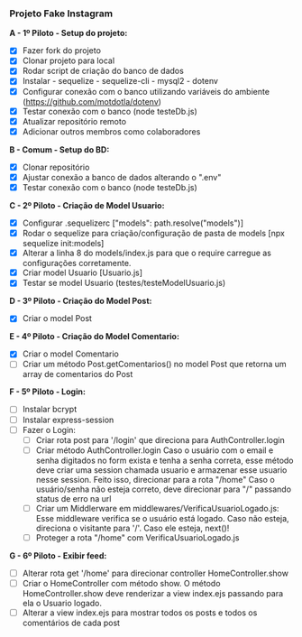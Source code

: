 ### Projeto Fake Instagram

**A - 1º Piloto - Setup do projeto:**
- [x] Fazer fork do projeto
- [x] Clonar projeto para local
- [x] Rodar script de criação do banco de dados
- [x] Instalar
        - sequelize
        - sequelize-cli
        - mysql2
        - dotenv
- [x] Configurar conexão com o banco utilizando variáveis do ambiente (https://github.com/motdotla/dotenv)
- [x] Testar conexão com o banco (node testeDb.js)
- [x] Atualizar repositório remoto
- [x] Adicionar outros membros como colaboradores

**B - Comum - Setup do BD:**
- [x] Clonar repositório
- [x] Ajustar conexão a banco de dados alterando o ".env"
- [x] Testar conexão com o banco (node testeDb.js)

**C - 2º Piloto - Criação de Model Usuario:**
- [x] Configurar .sequelizerc ["models": path.resolve("models")]
- [x] Rodar o sequelize para criação/configuração de pasta de models [npx sequelize init:models]
- [x] Alterar a linha 8 do models/index.js para que o require carregue as configurações corretamente.
- [x] Criar model Usuario [Usuario.js]
- [x] Testar se model Usuario (testes/testeModelUsuario.js)

**D - 3º Piloto - Criação do Model Post:**
- [x] Criar o model Post

**E - 4º Piloto - Criação do Model Comentario:**
- [x] Criar o model Comentario
- [ ] Criar um método Post.getComentarios() no model Post que retorna um array de comentarios do Post

**F - 5º Piloto - Login:**
- [ ] Instalar bcrypt
- [ ] Instalar express-session
- [ ] Fazer o Login:
    - [ ] Criar rota post para '/login' que direciona para AuthController.login
    - [ ] Criar método AuthController.login
            Caso o usuário com o email e senha digitados no form exista e tenha a senha
            correta, esse método deve criar uma session chamada usuario e armazenar
            esse usuario nesse session. Feito isso, direcionar para a rota "/home"
            Caso o usuário/senha não esteja correto, deve direcionar para "/" passando
            status de erro na url
    - [ ] Criar um Middlerware em middlewares/VerificaUsuarioLogado.js:
            Esse middleware verifica se o usuário está logado. Caso não esteja, direciona o
            visitante para '/'. Caso ele esteja, next()!
    - [ ] Proteger a rota "/home" com VerificaUsuarioLogado.js

**G - 6º Piloto - Exibir feed:**
- [ ] Alterar rota get '/home' para direcionar controller HomeController.show
- [ ] Criar o HomeController com método show.
        O método HomeController.show deve renderizar a view index.ejs
        passando para ela o Usuario logado.
- [ ] Alterar a view index.ejs para mostrar todos os posts e todos os comentários de cada post